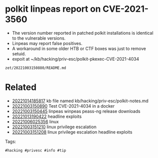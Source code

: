 # polkit linpeas report on CVE-2021-3560

- The version number reported in patched polkit installations is identical to the vulnerable versions.
- Linpeas may report false positives.
- A workaround in some older HTB or CTF boxes was just to remove setuid.
- expoit at ~/kb/hacking/priv-esc/polkit-pkexec-CVE-2021-4034

` zet/20221003150880/README.md `

# Related

- [20221014185817](/zet/20221014185817/README.md) kb file named kb/hacking/priv-esc/polkit-notes.md
- [20221003150890](/zet/20221003150890/README.md) Test CVE-2021-4034 in a docker
- [20221003150445](/zet/20221003150445/README.md) linpeas winpeas peass-ng release downloads
- [20221013190422](/zet/20221013190422/README.md) headline exploits
- [20221006025356](/zet/20221006025356/README.md) linux
- [20221003151210](/zet/20221003151210/README.md) linux privilege escalation
- [20221003151208](/zet/20221003151208/README.md) linux privilege escalation headline exploits

Tags:

    #hacking #privesc #info #tip
